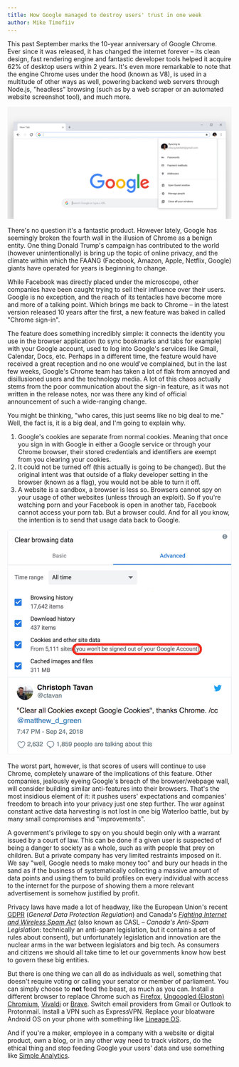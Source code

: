 ```yaml
---
title: How Google managed to destroy users' trust in one week
author: Mike Timofiiv
---
```


This past September marks the 10-year anniversary of Google Chrome. Ever since it was released, it has changed the internet forever – its clean design, fast rendering engine and fantastic developer tools helped it acquire 62% of desktop users within 2 years. It's even more remarkable to note that the engine Chrome uses under the hood (known as V8), is used in a multitude of other ways as well, powering backend web servers through Node.js, "headless" browsing (such as by a web scraper or an automated website screenshot tool), and much more.

<img src="/images/chrome-69.jpg" alt="">

There's no question it's a fantastic product. However lately, Google has seemingly broken the fourth wall in the illusion of Chrome as a benign entity. One thing Donald Trump's campaign has contributed to the world (however unintentionally) is bring up the topic of online privacy, and the climate within which the FAANG (Facebook, Amazon, Apple, Netflix, Google) giants have operated for years is beginning to change.

While Facebook was directly placed under the microscope, other companies have been caught trying to sell their influence over their users. Google is no exception, and the reach of its tentacles have become more and more of a talking point. Which brings me back to Chrome – in the latest version released 10 years after the first, a new feature was baked in called "Chrome sign-in".

The feature does something incredibly simple: it connects the identity you use in the browser application (to sync bookmarks and tabs for example) with your Google account, used to log into Google's services like Gmail, Calendar, Docs, etc. Perhaps in a different time, the feature would have received a great reception and no one would've complained, but in the last few weeks, Google's Chrome team has taken a lot of flak from annoyed and disillusioned users and the technology media. A lot of this chaos actually stems from the poor communication about the sign-in feature, as it was not written in the release notes, nor was there any kind of official announcement of such a wide-ranging change.

You might be thinking, "who cares, this just seems like no big deal to me." Well, the fact is, it is a big deal, and I'm going to explain why.

1. Google's cookies are separate from normal cookies. Meaning that once you sign in with Google in either a Google service or through your Chrome browser, their stored credentials and identifiers are exempt from you clearing your cookies.
2. It could not be turned off (this actually is going to be changed). But the original intent was that outside of a flaky developer setting in the browser (known as a flag), you would not be able to turn it off.
3. A website is a sandbox, a browser is less so. Browsers cannot spy on your usage of other websites (unless through an exploit). So if you're watching porn and your Facebook is open in another tab, Facebook cannot access your porn tab. But a browser could. And for all you know, the intention is to send that usage data back to Google.

<p class="t-a-c">
<a href="https://twitter.com/ctavan/status/1044282084020441088" target="_blank" class="tweet"><img src="/images/chrome-cookies-tweet.png" alt=""></a>
</p>

The worst part, however, is that scores of users will continue to use Chrome, completely unaware of the implications of this feature. Other companies, jealously eyeing Google's breach of the browser/webpage wall, will consider building similar anti-features into their browsers. That's the most insidious element of it: it pushes users' expectations and companies' freedom to breach into your privacy just one step further. The war against constant active data harvesting is not lost in one big Waterloo battle, but by many small compromises and "improvements".

A government's privilege to spy on you should begin only with a warrant issued by a court of law. This can be done if a given user is suspected of being a danger to society as a whole, such as with people that prey on children. But a private company has very limited restraints imposed on it. We say "well, Google needs to make money too" and bury our heads in the sand as if the business of systematically collecting a massive amount of data points and using them to build profiles on every individual with access to the internet for the purpose of showing them a more relevant advertisement is somehow justified by profit.

Privacy laws have made a lot of headway, like the European Union's recent [GDPR](https://eugdpr.org/) (*General Data Protection Regulation*) and Canada's [*Fighting Internet and Wireless Spam Act*](https://en.wikipedia.org/wiki/Fighting_Internet_and_Wireless_Spam_Act) (also known as CASL – *Canada's Anti-Spam Legislation*: technically an anti-spam legislation, but it contains a set of rules about consent), but unfortunately legislation and innovation are the nuclear arms in the war between legislators and big tech. As consumers and citizens we should all take time to let our governments know how best to govern these big entities.

But there is one thing we can all do as individuals as well, something that doesn't require voting or calling your senator or member of parliament. You can simply choose to **not** feed the beast, as much as you can. Install a different browser to replace Chrome such as [Firefox](https://www.mozilla.org/en-US/firefox/new/), [Ungoogled (Eloston) Chromium](https://github.com/Eloston/ungoogled-chromium), [Vivaldi](https://vivaldi.com/) or [Brave](https://brave.com/). Switch email providers from Gmail or Outlook to Protonmail. Install a VPN such as ExpressVPN. Replace your bloatware Android OS on your phone with something like [Lineage OS](https://lineageos.org/).

And if you're a maker, employee in a company with a website or digital product, own a blog, or in any other way need to track visitors, do the ethical thing and stop feeding Google your users' data and use something like [Simple Analytics](https://simpleanalytics.io/?source=blog).